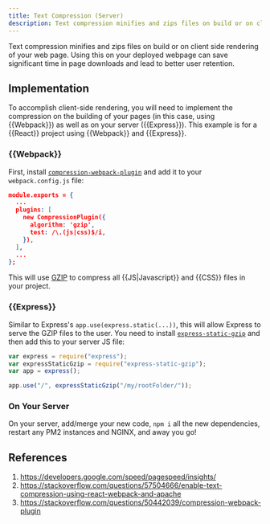 ```yaml
---
title: Text Compression (Server)
description: Text compression minifies and zips files on build or on client side render of your web page.
---
```


Text compression minifies and zips files on build or on client side rendering of your web page. Using this on your deployed webpage can save significant time in page downloads and lead to better user retention.

## Implementation

To accomplish client-side rendering, you will need to implement the compression on the building of your pages (in this case, using {{Webpack}}) as well as on your server ({{Express}}). This example is for a {{React}} project using {{Webpack}} and {{Express}}.

### {{Webpack}}

First, install [`compression-webpack-plugin`][] and add it to your `webpack.config.js` file:

```json
module.exports = {
  ...
  plugins: [
    new CompressionPlugin({
      algorithm: 'gzip',
      test: /\.(js|css)$/i,
    }),
  ],
  ...
};
```

This will use [GZIP][] to compress all {{JS|Javascript}} and {{CSS}} files in your project.

### {{Express}}

Similar to Express's `app.use(express.static(...))`, this will allow Express to serve the GZIP files to the user. You need to install [`express-static-gzip`][] and then add this to your server JS file:

```javascript
var express = require("express");
var expressStaticGzip = require("express-static-gzip");
var app = express();

app.use("/", expressStaticGzip("/my/rootFolder/"));
```

### On Your Server

On your server, add/merge your new code, `npm i` all the new dependencies, restart any PM2 instances and NGINX, and away you go!

## References

1. https://developers.google.com/speed/pagespeed/insights/
2. https://stackoverflow.com/questions/57504666/enable-text-compression-using-react-webpack-and-apache
3. https://stackoverflow.com/questions/50442039/compression-webpack-plugin

[`compression-webpack-plugin`]: https://github.com/webpack-contrib/compression-webpack-plugin
[`express-static-gzip`]: https://github.com/tkoenig89/express-static-gzip
[GZIP]: http://www.gzip.org/

